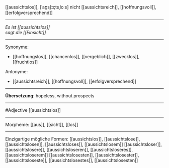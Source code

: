 [[aussichtslos]], [ˈaʊ̯sʃɪçtsˌloːs]
nicht [[aussichtsreich]], [[hoffnungsvoll]], [[erfolgversprechend]]

---

_Es ist [[aussichtslos]]_  
_sagt die [[Einsicht]]_

---

Synonyme:

- [[hoffnungslos]], [[chancenlos]], [[vergeblich]], [[zwecklos]], [[fruchtlos]]

Antonyme:

- [[aussichtsreich]], [[hoffnungsvoll]], [[erfolgversprechend]]

---

**Übersetzung**:
hopeless, without prospects

---

#Adjective [[aussichtslos]]

---

Morpheme:
[[aus]], [[sicht]], [[los]]

---

Einzigartige mögliche Formen:
[[aussichtslos]], [[aussichtslose]], [[aussichtslosen]], [[aussichtsloses]], [[aussichtslosem]]
[[aussichtsloser]], [[aussichtslosere]], [[aussichtsloseren]], [[aussichtsloseres]], [[aussichtsloserem]]
[[aussichtslosesten]], [[aussichtslosester]], [[aussichtsloseste]], [[aussichtslosestes]], [[aussichtslosesten]]
